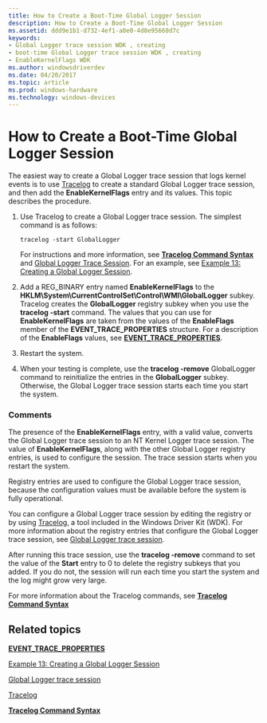 ```yaml
---
title: How to Create a Boot-Time Global Logger Session
description: How to Create a Boot-Time Global Logger Session
ms.assetid: ddd9e1b1-d732-4ef1-a0e0-4d8e95660d7c
keywords:
- Global Logger trace session WDK , creating
- boot-time Global Logger trace session WDK , creating
- EnableKernelFlags WDK
ms.author: windowsdriverdev
ms.date: 04/20/2017
ms.topic: article
ms.prod: windows-hardware
ms.technology: windows-devices
---
```


# How to Create a Boot-Time Global Logger Session


The easiest way to create a Global Logger trace session that logs kernel events is to use [Tracelog](tracelog.md) to create a standard Global Logger trace session, and then add the **EnableKernelFlags** entry and its values. This topic describes the procedure.

1.  Use Tracelog to create a Global Logger trace session. The simplest command is as follows:

    ```
    tracelog -start GlobalLogger
    ```

    For instructions and more information, see [**Tracelog Command Syntax**](tracelog-command-syntax.md) and [Global Logger Trace Session](global-logger-trace-session.md). For an example, see [Example 13: Creating a Global Logger Session](example-13--creating-a-global-logger-session.md).

2.  Add a REG\_BINARY entry named **EnableKernelFlags** to the **HKLM\\System\\CurrentControlSet\\Control\\WMI\\GlobalLogger** subkey. Tracelog creates the **GlobalLogger** registry subkey when you use the **tracelog -start** command. The values that you can use for **EnableKernelFlags** are taken from the values of the **EnableFlags** member of the **EVENT\_TRACE\_PROPERTIES** structure. For a description of the **EnableFlags** values, see [**EVENT\_TRACE\_PROPERTIES**](https://msdn.microsoft.com/library/windows/desktop/aa363784).

3.  Restart the system.

4.  When your testing is complete, use the **tracelog -remove** GlobalLogger command to reinitialize the entries in the **GlobalLogger** subkey. Otherwise, the Global Logger trace session starts each time you start the system.

### <span id="comments"></span><span id="COMMENTS"></span>Comments

The presence of the **EnableKernelFlags** entry, with a valid value, converts the Global Logger trace session to an NT Kernel Logger trace session. The value of **EnableKernelFlags**, along with the other Global Logger registry entries, is used to configure the session. The trace session starts when you restart the system.

Registry entries are used to configure the Global Logger trace session, because the configuration values must be available before the system is fully operational.

You can configure a Global Logger trace session by editing the registry or by using [Tracelog](tracelog.md), a tool included in the Windows Driver Kit (WDK). For more information about the registry entries that configure the Global Logger trace session, see [Global Logger trace session](global-logger-trace-session.md).

After running this trace session, use the **tracelog -remove** command to set the value of the **Start** entry to 0 to delete the registry subkeys that you added. If you do not, the session will run each time you start the system and the log might grow very large.

For more information about the Tracelog commands, see [**Tracelog Command Syntax**](tracelog-command-syntax.md)

## <span id="related_topics"></span>Related topics


[**EVENT\_TRACE\_PROPERTIES**](https://msdn.microsoft.com/library/windows/desktop/aa363784)

[Example 13: Creating a Global Logger Session](example-13--creating-a-global-logger-session.md)

[Global Logger trace session](global-logger-trace-session.md)

[Tracelog](tracelog.md)

[**Tracelog Command Syntax**](tracelog-command-syntax.md)

 

 






